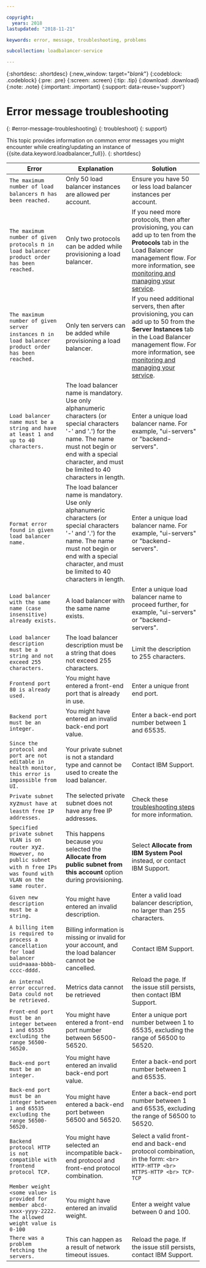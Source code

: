 ```yaml
---

copyright:
  years: 2018
lastupdated: "2018-11-21"

keywords: error, message, troubleshooting, problems

subcollection: loadbalancer-service

---
```


{:shortdesc: .shortdesc}
{:new_window: target="_blank_"}
{:codeblock: .codeblock}
{:pre: .pre}
{:screen: .screen}
{:tip: .tip}
{:download: .download}
{:note: .note}
{:important: .important}
{:support: data-reuse='support'}

# Error message troubleshooting
{: #error-message-troubleshooting}
{: troubleshoot}
{: support}

This topic provides information on common error messages you might encounter while creating/updating an instance of {{site.data.keyword.loadbalancer_full}}.
{: shortdesc}

| Error | Explanation  | Solution  |
| ------------- | ------------- | ----- |
| `The maximum number of load balancers `n` has been reached.`| Only 50 load balancer instances are allowed per account. | Ensure you have 50 or less load balancer instances per account. |
| `The maximum number of given protocols `n` in load balancer product order has been reached.` | Only two protocols can be added while provisioning a load balancer.  | If you need more protocols, then after provisioning, you can add up to ten from the **Protocols** tab in the Load Balancer management flow. For more information, see [monitoring and managing your service](/docs/loadbalancer-service?topic=loadbalancer-service-monitoring-and-managing-your-service). |
| `The maximum number of given server instances `n` in load balancer product order has been reached.` | Only ten servers can be added while provisioning a load balancer. | If you need additional servers, then after provisioning, you can add up to 50 from the **Server Instances** tab in the Load Balancer management flow. For more information, see [monitoring and managing your service](/docs/loadbalancer-service?topic=loadbalancer-service-monitoring-and-managing-your-service). |
| `Load balancer name must be a string and have at least 1 and up to 40 characters.` | The load balancer name is mandatory. Use only alphanumeric characters (or special characters '-' and '.') for the name. The name must not begin or end with a special character, and must be limited to 40 characters in length. | Enter a unique load balancer name. For example, "ui-servers" or  "backend-servers".|
| `Format error found in given load balancer name.` | The load balancer name is mandatory. Use only alphanumeric characters (or special characters '-' and '.') for the name. The name must not begin or end with a special character, and must be limited to 40 characters in length. | Enter a unique load balancer name. For example, "ui-servers" or "backend-servers".|
| `Load balancer with the same name (case insensitive) already exists.` | A load balancer with the same name exists. | Enter a unique load balancer name to proceed further, for example, "ui-servers" or "backend-servers". |
| `Load balancer description must be a string and not exceed 255 characters.` | The load balancer description must be a string that does not exceed 255 characters. | Limit the description to 255 characters. |
| `Frontend port 80 is already used.` | You might have entered a front-end port that is already in use. | Enter a unique front end port. |
| `Backend port must be an integer.` | You might have entered an invalid back-end port value. | Enter a back-end port number between 1 and 65535. |
| `Since the protocol and port are not editable in health monitor, this error is impossible from UI.`| Your private subnet is not a standard type and cannot be used to create the load balancer. | Contact IBM Support. |
| `Private subnet `xyz` must have at least `n` free IP addresses.` | The selected private subnet does not have any free IP addresses. | Check these [troubleshooting steps](/docs/loadbalancer-service?topic=loadbalancer-service-load-balancer-provisioning-troubleshooting) for more information. |
| `Specified private subnet VLAN is on router `xyz`. However, no public subnet with `n` free IPs was found with VLAN on the same router.` | This happens because you selected the **Allocate from public subnet from this account** option during provisioning. | Select **Allocate from IBM System Pool** instead, or contact IBM Support.|
| `Given new description must be a string.`| You might have entered an invalid description. | Enter a valid load balancer description, no larger than 255 characters. |
| `A billing item is required to process a cancellation for load balancer uuid=aaaa-bbbb-cccc-dddd.` | Billing information is missing or invalid for your account, and the load balancer cannot be cancelled. | Contact IBM Support.|
| `An internal error occurred. Data could not be retrieved.` | Metrics data cannot be retrieved | Reload the page. If the issue still persists, then contact IBM Support. |
| `Front-end port must be an integer between 1 and 65535 excluding the range 56500-56520.` | You might have entered a front-end port number between 56500-56520. | Enter a unique port number between 1 to 65535, excluding the range of 56500 to 56520. |
| `Back-end port must be an integer.` | You might have entered an invalid back-end port value. | Enter a back-end port number between 1 and 65535. |
| `Back-end port must be an integer between 1 and 65535 excluding the range 56500-56520.` | You might have entered a back-end port between 56500 and 56520.| Enter a back-end port number between 1 and 65535, excluding the range of 56500 to 56520. |
| `Backend protocol HTTP is not compatible with frontend protocol TCP.` | You might have selected an incompatible back-end protocol and front-end protocol combination. | Select a valid front-end and back-end protocol combination, in the form: `<br> HTTP-HTTP <br> HTTPS-HTTP <br> TCP-TCP` |
| `Member weight <some value> is provided for member abcd-xxxx-yyyy-2222. The allowed weight value is 0-100 `| You might have entered an invalid weight. | Enter a weight value between 0 and 100. |
| `There was a problem fetching the servers.` | This can happen as a result of network timeout issues. | Reload the page. If the issue still persists, contact IBM Support.|
